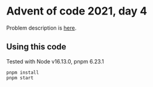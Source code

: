 # Advent of code 2021, day 4

Problem description is [here](https://adventofcode.com/2021/day/4).

## Using this code

Tested with Node v16.13.0, pnpm 6.23.1

```
pnpm install
pnpm start
```
